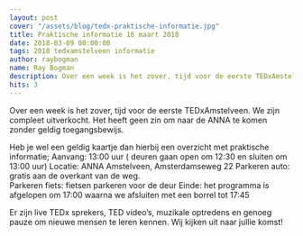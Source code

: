 ```yaml
---
layout: post
cover: "/assets/blog/tedx-praktische-informatie.jpg"
title: Praktische informatie 16 maart 2018
date: 2018-03-09 00:00:00
tags: 2018 tedxamstelveen informatie
author: raybogman
name: Ray Bogman
description: Over een week is het zover, tijd voor de eerste TEDxAmstelveen. We zijn compleet uitverkocht. Het heeft geen zin om naar de ANNA te komen zonder geldig toegangsbewijs.
hits: 3
---
```


Over een week is het zover, tijd voor de eerste TEDxAmstelveen. We zijn compleet uitverkocht. Het heeft geen zin om naar de ANNA te komen zonder geldig toegangsbewijs.

Heb je wel een geldig kaartje dan hierbij een overzicht met praktische informatie;
Aanvang: 13:00 uur ( deuren gaan open om 12:30 en sluiten om 13:00 uur)
Locatie: ANNA Amstelveen, Amsterdamseweg 22
Parkeren auto: gratis aan de overkant van de weg.  
Parkeren fiets: fietsen parkeren voor de deur
Einde: het programma is afgelopen om 17:00 waarna we afsluiten met een borrel tot 17:45

Er zijn live TEDx sprekers, TED video’s, muzikale optredens en genoeg pauze om nieuwe mensen te leren kennen. Wij kijken uit naar jullie komst!
